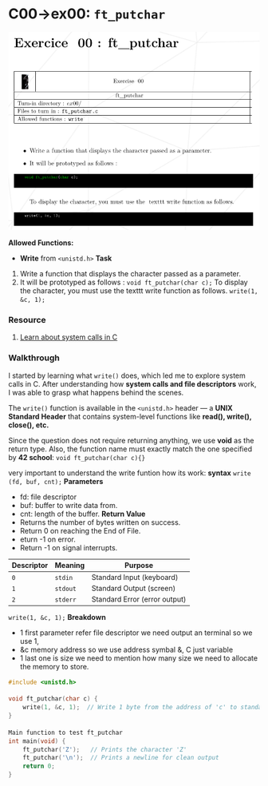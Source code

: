 # C00->ex00: `ft_putchar`
![alt text](ex00.png)

**Allowed Functions:**
- **Write** from `<unistd.h>`
**Task**
1. Write a function that displays the character passed as a parameter.
2. It will be prototyped as follows :
`void ft_putchar(char c);`
To display the character, you must use the texttt write function as follows.
`write(1, &c, 1);`

### Resource
1. [Learn about system calls in C](https://www.geeksforgeeks.org/input-output-system-calls-c-create-open-close-read-write/)
   
### Walkthrough

I started by learning what `write()` does, which led me to explore system calls in C.
After understanding how **system calls and file descriptors** work, I was able to grasp what happens behind the scenes.

The `write()` function is available in the `<unistd.h>` header — a **UNIX Standard Header** that contains system-level functions like **read(), write(), close(), etc.**

Since the question does not require returning anything, we use **void** as the return type.
Also, the function name must exactly match the one specified by **42 school**:
`void ft_putchar(char c){}`

very important to understand the write funtion how its work:
**syntax**
`write (fd, buf, cnt);`
**Parameters**
- fd: file descriptor
- buf: buffer to write data from.
- cnt: length of the buffer.
**Return Value**
- Returns the number of bytes written on success.
- Return 0 on reaching the End of File.
- eturn -1 on error.
- Return -1 on signal interrupts.

| Descriptor | Meaning  | Purpose                       |
| ---------- | -------- | ----------------------------- |
| `0`        | `stdin`  | Standard Input (keyboard)     |
| `1`        | `stdout` | Standard Output (screen)      |
| `2`        | `stderr` | Standard Error (error output) |

`write(1, &c, 1);`
**Breakdown**
- 1 first parameter refer file descriptor we need output an terminal so we use 1,
- &c memory address so we use address symbal &, C just variable
- 1 last one is size we need to mention how many size we need to allocate the memory to store.

```c
#include <unistd.h>

void ft_putchar(char c) {
    write(1, &c, 1);  // Write 1 byte from the address of 'c' to standard output (stdout)
}

Main function to test ft_putchar
int main(void) {
    ft_putchar('Z');   // Prints the character 'Z'
    ft_putchar('\n');  // Prints a newline for clean output
    return 0;
}
